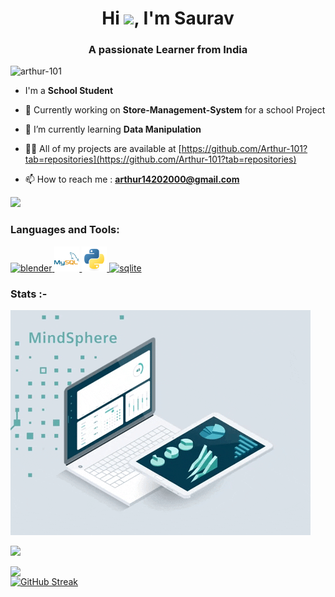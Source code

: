<h1 align="center">Hi <img src="https://media.giphy.com/media/hvRJCLFzcasrR4ia7z/giphy.gif" width="30px">, I'm Saurav</h1>
<h3 align="center">A passionate Learner from India</h3>

<!-- View Count... -->
<p align="left"> <img src="https://komarev.com/ghpvc/?username=arthur-101&label=Profile%20views&color=0e75b6&style=flat" alt="arthur-101" /> </p>

- I'm a **School Student**

- 🔭 Currently working on **Store-Management-System** for a school Project

- 🌱 I’m currently learning **Data Manipulation**

- 👨‍💻 All of my projects are available at [https://github.com/Arthur-101?tab=repositories](https://github.com/Arthur-101?tab=repositories)

- 📫 How to reach me : **arthur14202000@gmail.com**

<!-- Troophies.. -->
<kbd>![](https://github-profile-trophy.vercel.app/?username=Arthur-101&theme=discord&no-frame=true&no-bg=false&margin-w=4)</kbd>
<!-- <p align="left"> <a href="https://github.com/ryo-ma/github-profile-trophy"><img src="https://github-profile-trophy.vercel.app/?username=arthur-101" alt="arthur-101" /></a> </p> -->

<!--
<h3 align="left">Connect with me:</h3>
<p align="left">
</p>
-->

<!-- Tools...  -->
<h3 align="left">Languages and Tools:</h3>
<p align="left"> <a href="https://www.blender.org/" target="_blank" rel="noreferrer"> <img src="https://download.blender.org/branding/community/blender_community_badge_white.svg" alt="blender" width="40" height="40"/> </a> <a href="https://www.mysql.com/" target="_blank" rel="noreferrer"> <img src="https://raw.githubusercontent.com/devicons/devicon/master/icons/mysql/mysql-original-wordmark.svg" alt="mysql" width="40" height="40"/> </a> <a href="https://www.python.org" target="_blank" rel="noreferrer"> <img src="https://raw.githubusercontent.com/devicons/devicon/master/icons/python/python-original.svg" alt="python" width="40" height="40"/> </a> <a href="https://www.sqlite.org/" target="_blank" rel="noreferrer"> <img src="https://www.vectorlogo.zone/logos/sqlite/sqlite-icon.svg" alt="sqlite" width="40" height="40"/> </a> </p>

<!-- ![Top Langs](https://github-readme-stats.vercel.app/api/top-langs/?username=Arthur-101&layout=compact&title_color=007bff&text_color=e7e7e7&icon_color=007bff&bg_color=171c28) -->


<!-- [![Arthur's github stats](https://github-readme-stats.vercel.app/api?username=Arthur-101&show_icons=true&title_color=fff&icon_color=79ff97&text_color=9f9f9f&bg_color=151515&count_private=true)](https://github.com/Arthur-101) -->

<!-- <p><img align="center" src="https://github-readme-streak-stats.herokuapp.com/?user=arthur-101& alt="arthur-101" /></p>  -->

<!-- Stats Here.... -->
<h3 align="left">Stats :-</h3>

![](https://github.com/Arthur-101/Arthur-101/blob/main/Items/stats1.gif)

<img  height="150" src="https://github-readme-stats.vercel.app/api/top-langs/?username=Arthur-101&layout=compact&title_color=007bff&text_color=e7e7e7&icon_color=007bff&bg_color=171c28"/>

<p>
  <img align="left" src="https://github-readme-stats.vercel.app/api?username=Arthur-101&show_icons=true&theme=bear" width="400 ">

  <a href="https://git.io/streak-stats"><img src="https://github-readme-streak-stats-theta-ochre.vercel.app?user=Arthur-101&theme=bear&border_radius=5&date_format=M%20j%5B%2C%20Y%5D" alt="GitHub Streak" width="420" /></a>
  <!-- [![GitHub Streak](https://github-readme-streak-stats-theta-ochre.vercel.app?user=Arthur-101&theme=bear&border_radius=5&date_format=M%20j%5B%2C%20Y%5D)](https://git.io/streak-stats) -->
  <!-- <kbd> <img align="right" src="https://github-readme-streak-stats.herokuapp.com?user=Arthur-101&theme=dark&hide_border=true" width="400"> </kbd> -->
  <!-- ![GitHub Streak](https://streak-stats.demolab.com/?user=Arthur-101&currStreakNum=2FD3EB&fire=pink&sideLabels=F00&date_format=[Y.]n.j&type=json) -->
</p>
<!-- </p> -->


<!--<img align="center" src="https://streak-stats.demolab.com/?user=keshav-chandra&theme=calm&hide_border=true" />-->

<!-- <img align="center" src="https://github-readme-stats.vercel.app/api?username=Arthur-101&count_private=true&show_icons=true&theme=calm&hide_border=true" />  -->

